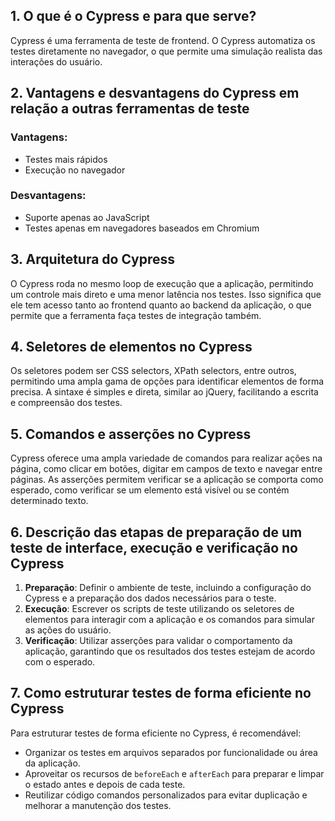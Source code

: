## 1. O que é o Cypress e para que serve?

Cypress é uma ferramenta de teste de frontend. O Cypress automatiza os testes diretamente no navegador, o que permite uma simulação realista das interações do usuário.

## 2. Vantagens e desvantagens do Cypress em relação a outras ferramentas de teste

### Vantagens:
- Testes mais rápidos
- Execução no navegador

### Desvantagens:
- Suporte apenas ao JavaScript
- Testes apenas em navegadores baseados em Chromium

## 3. Arquitetura do Cypress

O Cypress roda no mesmo loop de execução que a aplicação, permitindo um controle mais direto e uma menor latência nos testes. Isso significa que ele tem acesso tanto ao frontend quanto ao backend da aplicação, o que permite que a ferramenta faça testes de integração também. 

## 4. Seletores de elementos no Cypress

Os seletores podem ser CSS selectors, XPath selectors, entre outros, permitindo uma ampla gama de opções para identificar elementos de forma precisa. A sintaxe é simples e direta, similar ao jQuery, facilitando a escrita e compreensão dos testes.

## 5. Comandos e asserções no Cypress

Cypress oferece uma ampla variedade de comandos para realizar ações na página, como clicar em botões, digitar em campos de texto e navegar entre páginas. As asserções permitem verificar se a aplicação se comporta como esperado, como verificar se um elemento está visível ou se contém determinado texto.

## 6. Descrição das etapas de preparação de um teste de interface, execução e verificação no Cypress

1. **Preparação**: Definir o ambiente de teste, incluindo a configuração do Cypress e a preparação dos dados necessários para o teste.
2. **Execução**: Escrever os scripts de teste utilizando os seletores de elementos para interagir com a aplicação e os comandos para simular as ações do usuário.
3. **Verificação**: Utilizar asserções para validar o comportamento da aplicação, garantindo que os resultados dos testes estejam de acordo com o esperado.

## 7. Como estruturar testes de forma eficiente no Cypress

Para estruturar testes de forma eficiente no Cypress, é recomendável:
- Organizar os testes em arquivos separados por funcionalidade ou área da aplicação.
- Aproveitar os recursos de `beforeEach` e `afterEach` para preparar e limpar o estado antes e depois de cada teste.
- Reutilizar código comandos personalizados para evitar duplicação e melhorar a manutenção dos testes.